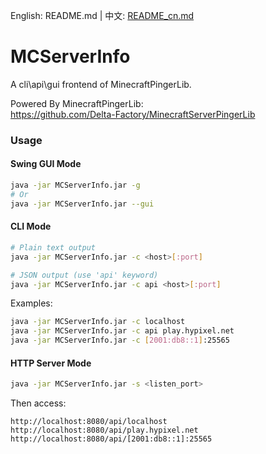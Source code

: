 English: README.md | 中文: [README_cn.md](README_cn.MD)
# MCServerInfo
A cli\api\gui frontend of MinecraftPingerLib.

Powered By MinecraftPingerLib:  
https://github.com/Delta-Factory/MinecraftServerPingerLib  

### Usage

#### Swing GUI Mode
```bash
java -jar MCServerInfo.jar -g
# Or
java -jar MCServerInfo.jar --gui
```

#### CLI Mode
```bash
# Plain text output
java -jar MCServerInfo.jar -c <host>[:port]

# JSON output (use 'api' keyword)
java -jar MCServerInfo.jar -c api <host>[:port]
```

Examples:
```bash
java -jar MCServerInfo.jar -c localhost
java -jar MCServerInfo.jar -c api play.hypixel.net
java -jar MCServerInfo.jar -c [2001:db8::1]:25565
```

#### HTTP Server Mode
```bash
java -jar MCServerInfo.jar -s <listen_port>
```

Then access:
```
http://localhost:8080/api/localhost
http://localhost:8080/api/play.hypixel.net
http://localhost:8080/api/[2001:db8::1]:25565
```
